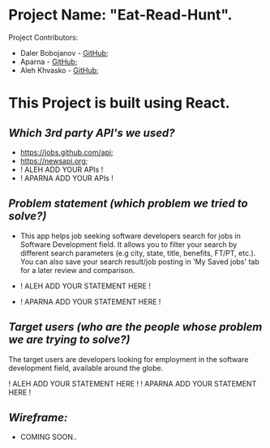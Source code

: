 # Project Name: "Eat-Read-Hunt". 
Project Contributors: 
-   Daler Bobojanov - [GitHub](https://github.com/daler-bobojanov);
-   Aparna - [GitHub](https://github.com/aparna4scholas);
-   Aleh Khvasko - [GitHub](https://github.com/AlehKhvasko);

# This Project is built using React.

## *Which 3rd party API's we used?*
- https://jobs.github.com/api;
- https://newsapi.org;
- ! ALEH ADD YOUR APIs !
- ! APARNA ADD YOUR APIs !

## *Problem statement (which problem we tried to solve?)*
* This app helps job seeking software developers search for jobs in Software Development field. It allows you to filter your search by different search parameters (e.g city, state, title, benefits, FT/PT, etc.). You can also save your search result/job posting in 'My Saved jobs' tab for a later review and comparison.

* ! ALEH ADD YOUR STATEMENT HERE !
* ! APARNA ADD YOUR STATEMENT HERE !

## *Target users (who are the people whose problem we are trying to solve?)*
The target users are developers looking for employment in the software development field, available around the globe.

! ALEH ADD YOUR STATEMENT HERE !
! APARNA ADD YOUR STATEMENT HERE !

## *Wireframe:*
- COMING SOON..
<!-- ![0. ComponentsLegend](https://)

![1. Login(LandingPage)](https://)

![2. HomePage](https://)

![3. SavedJobsPage](https://) -->

